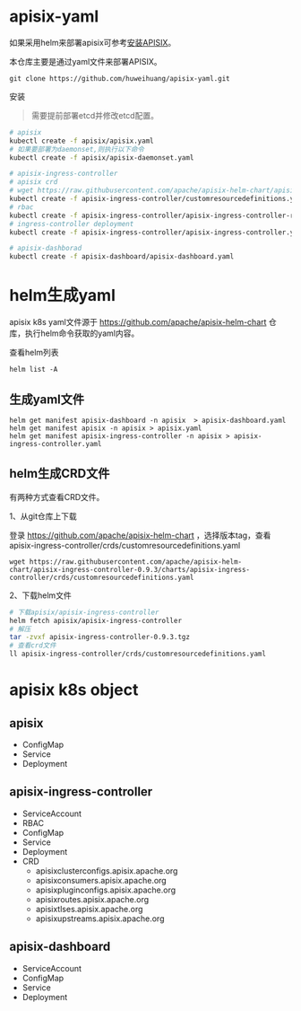 # apisix-yaml

如果采用helm来部署apisix可参考[安装APISIX](https://blog.huweihuang.com/kubernetes-notes/network/gateway/install/)。

本仓库主要是通过yaml文件来部署APISIX。

```
git clone https://github.com/huweihuang/apisix-yaml.git
```

安装

> 需要提前部署etcd并修改etcd配置。

```bash
# apisix
kubectl create -f apisix/apisix.yaml
# 如果要部署为daemonset,则执行以下命令
kubectl create -f apisix/apisix-daemonset.yaml

# apisix-ingress-controller
# apisix crd
# wget https://raw.githubusercontent.com/apache/apisix-helm-chart/apisix-ingress-controller-0.9.3/charts/apisix-ingress-controller/crds/customresourcedefinitions.yaml
kubectl create -f apisix-ingress-controller/customresourcedefinitions.yaml
# rbac
kubectl create -f apisix-ingress-controller/apisix-ingress-controller-rbac.yaml
# ingress-controller deployment
kubectl create -f apisix-ingress-controller/apisix-ingress-controller.yaml

# apisix-dashborad
kubectl create -f apisix-dashboard/apisix-dashboard.yaml
```

# helm生成yaml

apisix k8s yaml文件源于 https://github.com/apache/apisix-helm-chart 仓库，执行helm命令获取的yaml内容。

查看helm列表

```
helm list -A
```

## 生成yaml文件

```
helm get manifest apisix-dashboard -n apisix  > apisix-dashboard.yaml
helm get manifest apisix -n apisix > apisix.yaml
helm get manifest apisix-ingress-controller -n apisix > apisix-ingress-controller.yaml
```

## helm生成CRD文件

有两种方式查看CRD文件。

1、从git仓库上下载

登录 https://github.com/apache/apisix-helm-chart ，选择版本tag，查看apisix-ingress-controller/crds/customresourcedefinitions.yaml

```
wget https://raw.githubusercontent.com/apache/apisix-helm-chart/apisix-ingress-controller-0.9.3/charts/apisix-ingress-controller/crds/customresourcedefinitions.yaml
```

2、下载helm文件

```bash
# 下载apisix/apisix-ingress-controller
helm fetch apisix/apisix-ingress-controller
# 解压
tar -zvxf apisix-ingress-controller-0.9.3.tgz
# 查看crd文件
ll apisix-ingress-controller/crds/customresourcedefinitions.yaml
```

# apisix k8s object

## apisix

- ConfigMap
- Service
- Deployment

## apisix-ingress-controller

- ServiceAccount
- RBAC
- ConfigMap
- Service
- Deployment
- CRD
  - apisixclusterconfigs.apisix.apache.org
  - apisixconsumers.apisix.apache.org
  - apisixpluginconfigs.apisix.apache.org
  - apisixroutes.apisix.apache.org
  - apisixtlses.apisix.apache.org
  - apisixupstreams.apisix.apache.org

## apisix-dashboard

- ServiceAccount
- ConfigMap
- Service
- Deployment
